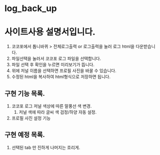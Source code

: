 # log_back_up

# 사이트사용 설명서입니다.

1. 코코포에서 톱니바퀴 > 전체로그출력 or 로그출력을 눌러 로그 html을 다운받습니다.
2. 파일선택을 눌러서 코코포 로그 파일을 선택합니다.
3. 파일 선택 후 확인을 누르면 미리보기가 뜹니다.
4. 위에 저널 이름을 선택하면 프로필 사진을 바꿀 수 있습니다.
5. 수정된 html을 복사하여 html형식으로 저장하면 됩니다.

## 구현 기능 목록.

1. 코코포 로그 저널 색상에 따른 말풍선 색 변경.
   1. 저널 색에 따라 글씨 색 검정/하양 자동 설정.
2. 프로필 사진 설정 기능

## 구현 예정 목록.

1. 선택된 tab 만 진하게 나머지는 흐리게.

